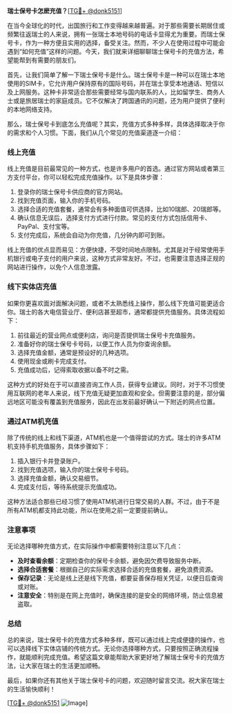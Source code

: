 **瑞士保号卡怎麽充值？**[[TG💪+ @donk5151](https://t.me/s/donk5151)]

在当今全球化的时代，出国旅行和工作变得越来越普遍。对于那些需要长期居住或频繁往返瑞士的人来说，拥有一张瑞士本地号码的电话卡显得尤为重要。而瑞士保号卡，作为一种方便且实用的选择，备受关注。然而，不少人在使用过程中可能会遇到“如何充值”这样的问题。今天，我们就来详细聊聊瑞士保号卡的充值方法，希望能帮到有需要的朋友们。

首先，让我们简单了解一下瑞士保号卡是什么。瑞士保号卡是一种可以在瑞士本地使用的SIM卡，它允许用户保持原有的国际号码，并在瑞士享受本地通话、短信以及上网服务。这种卡非常适合那些需要经常与国内联系的人，比如留学生、商务人士或是旅居瑞士的家庭成员。它不仅解决了跨国通讯的问题，还为用户提供了便利的本地网络支持。

那么，瑞士保号卡到底怎么充值呢？其实，充值方式多种多样，具体选择取决于你的需求和个人习惯。下面，我们从几个常见的充值渠道逐一介绍：

### **线上充值**
线上充值是目前最常见的一种方式，也是许多用户的首选。通过官方网站或者第三方支付平台，你可以轻松完成充值操作。以下是具体步骤：
1. 登录你的瑞士保号卡供应商的官方网站。
2. 找到充值页面，输入你的手机号码。
3. 选择合适的充值套餐，通常会有多种面值可供选择，比如10瑞郎、20瑞郎等。
4. 确认信息无误后，选择支付方式进行付款。常见的支付方式包括信用卡、PayPal、支付宝等。
5. 支付完成后，系统会自动为你充值，几分钟内即可到账。

线上充值的优点显而易见：方便快捷，不受时间地点限制。尤其是对于经常使用手机银行或电子支付的用户来说，这种方式非常友好。不过，也需要注意选择正规的网站进行操作，以免个人信息泄露。

### **线下实体店充值**
如果你更喜欢面对面解决问题，或者不太熟悉线上操作，那么线下充值可能更适合你。瑞士的各大电信营业厅、便利店甚至超市，通常都提供充值服务。具体流程如下：
1. 前往最近的营业网点或便利店，询问是否提供瑞士保号卡充值服务。
2. 准备好你的瑞士保号卡号码，以便工作人员为你查询余额。
3. 选择充值金额，通常是预设好的几种选项。
4. 使用现金或刷卡完成支付。
5. 充值成功后，记得索取收据以备不时之需。

这种方式的好处在于可以直接咨询工作人员，获得专业建议。同时，对于不习惯使用互联网的老年人来说，线下充值无疑更加直观和安全。但需要注意的是，部分偏远地区可能没有覆盖到充值服务，因此在出发前最好确认一下附近的网点位置。

### **通过ATM机充值**
除了传统的线上和线下渠道，ATM机也是一个值得尝试的方式。瑞士的许多ATM机支持手机充值服务，具体步骤如下：
1. 插入银行卡并登录账户。
2. 找到充值选项，输入你的瑞士保号卡号码。
3. 选择充值金额，确认交易细节。
4. 完成支付后，等待系统提示充值成功。

这种方法适合那些已经习惯了使用ATM机进行日常交易的人群。不过，由于不是所有ATM机都支持此功能，所以在使用之前一定要提前确认。

### **注意事项**
无论选择哪种充值方式，在实际操作中都需要特别注意以下几点：
- **及时查看余额**：定期检查你的保号卡余额，避免因欠费导致服务中断。
- **选择合适套餐**：根据自己的实际需求选择合适的充值套餐，避免浪费资源。
- **保存记录**：无论是线上还是线下充值，都要妥善保存相关凭证，以便日后查询或对账。
- **注意安全**：特别是在网上充值时，确保连接的是安全的网络环境，防止信息被盗取。

### **总结**
总的来说，瑞士保号卡的充值方式多种多样，既可以通过线上完成便捷的操作，也可以选择线下实体店铺的传统方式。无论你选择哪种方式，只要按照正确流程操作，就能顺利完成充值。希望这篇文章能帮助大家更好地了解瑞士保号卡的充值方法，让大家在瑞士的生活更加顺畅。

最后，如果你还有其他关于瑞士保号卡的问题，欢迎随时留言交流。祝大家在瑞士的生活愉快顺利！

[[TG💪+ @donk5151](https://t.me/s/donk5151) ![Image](https://i.postimg.cc/rwNCRYN7/Snipaste-2025-04-30-17-27-05.png)]